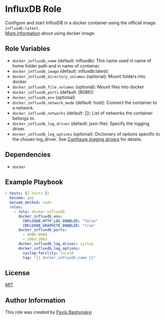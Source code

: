 InfluxDB Role
=============

Configure and start InfluxDB in a docker container using the official image `influxdb:latest`.  
[More information](https://hub.docker.com/r/library/influxdb/) about using docker image.

Role Variables
--------------

- `docker_influxdb_name` (default: influxdb): This name used in name of home folder path and in name of container.
- `docker_influxdb_image` (default: influxdb:latest)
- `docker_influxdb_directory_volumes` (optional): Mount folders into docker
- `docker_influxdb_file_volumes` (optional): Mount files into docker
- `docker_influxdb_ports` (default: [8086])
- `docker_influxdb_env` (optional)
- `docker_influxdb_network_mode` (default: host): Connect the container to a network.
- `docker_influxdb_networks` (default: []): List of networks the container belongs to.
- `docker_influxdb_log_driver` (default: json-file): Specify the logging driver.
- `docker_influxdb_log_options` (optional): Dictionary of options specific to the chosen log_driver. See [Configure logging drivers](https://docs.docker.com/engine/admin/logging/overview/) for details.

Dependencies
------------

- `docker`

Example Playbook
----------------

```yaml
- hosts: {{ hosts }}
  become: yes
  become_method: sudo
  roles:
    - role: docker-influxdb
      docker_influxdb_env:
        INFLUXDB_HTTP_LOG_ENABLED: "false"
        INFLUXDB_GRAPHITE_ENABLED: "true"
      docker_influxdb_ports:
        - 8086:8086
        - 2003:2003
      docker_influxdb_log_driver: syslog
      docker_influxdb_log_options:
        syslog-facility: local0
        tag: "{{ docker_influxdb_name }}"
```

License
-------

[MIT](https://opensource.org/licenses/MIT)

Author Information
------------------

This role was created by [Pavlo Bashynskyi](https://github.com/levonet)

